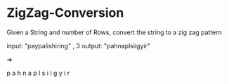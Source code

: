 # ZigZag-Conversion
Given a String and number of Rows, convert the string to a zig zag pattern


input: "paypalishiring" , 3
output: "pahnaplsiigyir"

=>

p   a   h   n 
a p l s i i g
y   i   r
